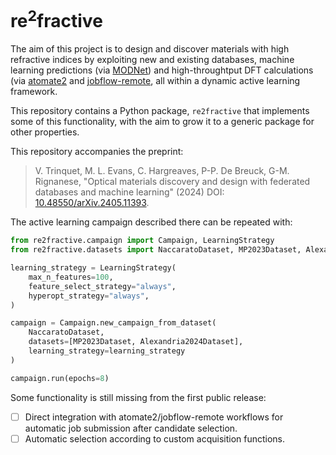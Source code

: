 # re<sup>2</sup>fractive

The aim of this project is to design and discover materials with high refractive indices by exploiting new and existing databases, machine learning predictions (via [MODNet](https://github.com/modl-uclouvain/modnet)) and high-throughtput DFT calculations (via [atomate2](https://github.com/materialsproject/atomate2) and [jobflow-remote](https://github.com/matgenix/jobflow-remote), all within a dynamic active learning framework.

This repository contains a Python package, `re2fractive` that implements some of
this functionality, with the aim to grow it to a generic package for other
properties.

This repository accompanies the preprint:

> V. Trinquet, M. L. Evans, C. Hargreaves, P-P. De Breuck, G-M. Rignanese, "Optical materials discovery and design with federated databases and machine learning" (2024) DOI: [10.48550/arXiv.2405.11393](https://doi.org/10.48550/arXiv.2405.11393).

The active learning campaign described there can be repeated with:

```python
from re2fractive.campaign import Campaign, LearningStrategy
from re2fractive.datasets import NaccaratoDataset, MP2023Dataset, Alexandria2024Dataset

learning_strategy = LearningStrategy(
    max_n_features=100,
    feature_select_strategy="always",
    hyperopt_strategy="always",
)

campaign = Campaign.new_campaign_from_dataset(
    NaccaratoDataset,
    datasets=[MP2023Dataset, Alexandria2024Dataset],
    learning_strategy=learning_strategy
)

campaign.run(epochs=8)
```

Some functionality is still missing from the first public release:

- [ ] Direct integration with atomate2/jobflow-remote workflows for automatic
  job submission after candidate selection.
- [ ] Automatic selection according to custom acquisition functions.

![[](img/flow.svg)](img/flow.svg)
